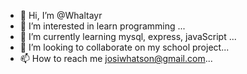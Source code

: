 - 👋 Hi, I’m @Whaltayr
- 👀 I’m interested in learn programming ...
- 🌱 I’m currently learning mysql, express, javaScript ...
- 💞️ I’m looking to collaborate on my school project...
- 📫 How to reach me josiwhatson@gmail.com...

<!---
Whaltayr/Whaltayr is a ✨ special ✨ repository because its `README.md` (this file) appears on your GitHub profile.
You can click the Preview link to take a look at your changes.
--->
